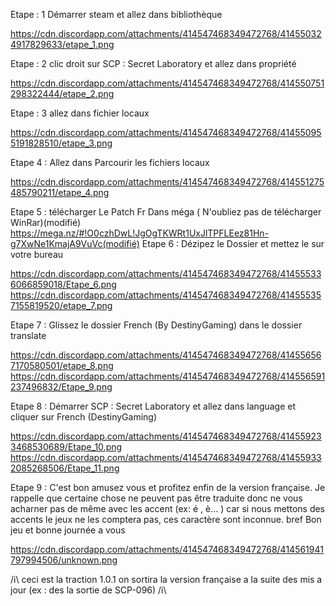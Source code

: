Etape : 1 Démarrer steam et allez dans bibliothèque

https://cdn.discordapp.com/attachments/414547468349472768/414550324917829633/etape_1.png

Etape : 2  clic droit sur SCP : Secret  Laboratory et allez dans propriété

https://cdn.discordapp.com/attachments/414547468349472768/414550751298322444/etape_2.png

Etape : 3 allez dans fichier locaux

https://cdn.discordapp.com/attachments/414547468349472768/414550955191828510/etape_3.png

Etape 4 :  Allez dans Parcourir les fichiers locaux

https://cdn.discordapp.com/attachments/414547468349472768/414551275485790211/etape_4.png

Etape 5 :  télécharger Le Patch Fr Dans méga ( N'oubliez pas de télécharger WinRar)(modifié)
https://mega.nz/#!O0czhDwL!JgOgTKWRt1UxJlTPFLEez81Hn-g7XwNe1KmajA9VuVc(modifié)
Etape 6 : Dézipez le Dossier et mettez le sur votre bureau

https://cdn.discordapp.com/attachments/414547468349472768/414555336066859018/Etape_6.png
https://cdn.discordapp.com/attachments/414547468349472768/414555357155819520/etape_7.png

Etape 7 : Glissez le dossier French (By DestinyGaming) dans le dossier translate

https://cdn.discordapp.com/attachments/414547468349472768/414556567170580501/etape_8.png
https://cdn.discordapp.com/attachments/414547468349472768/414556591237496832/Etape_9.png

Etape 8 : Démarrer SCP : Secret Laboratory et allez dans language et cliquer sur  French (DestinyGaming)

https://cdn.discordapp.com/attachments/414547468349472768/414559233468530689/Etape_10.png
https://cdn.discordapp.com/attachments/414547468349472768/414559332085268506/Etape_11.png

Etape 9 : C'est bon amusez vous et profitez enfin de la version française.  Je rappelle que certaine chose ne peuvent pas être traduite donc ne vous acharner pas de même avec les accent (ex: é , è... ) car si nous mettons des accents le jeux ne les comptera pas, ces caractère sont inconnue. bref Bon jeu et bonne journée a vous

https://cdn.discordapp.com/attachments/414547468349472768/414561941797994506/unknown.png

/i\ ceci est la traction 1.0.1 on sortira la version française a la suite des mis a jour (ex :  des la sortie de SCP-096) /i\
